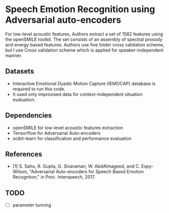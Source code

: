 # Speech Emotion Recognition using Adversarial auto-encoders

For low-level acoustic features, Authors extract a set of 1582 features using the openSMILE toolkit. The set consists of an assembly of spectral prosody and energy based features. Authors use five folder cross validation scheme, but I use Cross validation scheme which is applied for speaker-independent manner. 

## Datasets
* Interactive Emotional Dyadic Motion Capture (IEMOCAP) database is required to run this code.
* It used only improvised data for context-independent situation evaluation.

## Dependencies
* openSMILE for low-level acoustic features extraction
* Tensorflow for Adversarial Auto-encoders
* scikit-learn for classification and performance evaluation

## References
* [1] S. Sahu, R. Gupta, G. Sivaraman, W. AbdAlmageed, and C. Espy-Wilson, "Adversarial Auto-encoders for Speech Based Emotion Recogntion," in Proc. Interspeech, 2017.

## TODO
- [ ] parameter tunning



